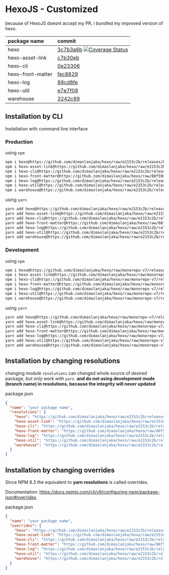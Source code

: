 # HexoJS - Customized
because of HexoJS doesnt accept my PR, i bundled my improved version of hexo.

| package name | commit |
| :--- | :--- | 
| hexo | [3c7b3a6b](https://github.com/dimaslanjaka/hexo/commit/3c7b3a6b)  [![Coverage Status](https://coveralls.io/repos/github/dimaslanjaka/hexo/badge.svg)](https://coveralls.io/github/dimaslanjaka/hexo) | 
| hexo-asset-link | [c7b30eb](https://github.com/dimaslanjaka/hexo-asset-link/commit/c7b30eb) | 
| hexo-cli | [0e23306](https://github.com/dimaslanjaka/hexo-cli/commit/0e23306) | 
| hexo-front-matter | [fec8829](https://github.com/dimaslanjaka/hexo-front-matter/commit/fec8829) | 
| hexo-log | [88cd8fe](https://github.com/dimaslanjaka/hexo-log/commit/88cd8fe) | 
| hexo-util | [e7e7f08](https://github.com/dimaslanjaka/hexo-util/commit/e7e7f08) | 
| warehouse | [3242c89](https://github.com/dimaslanjaka/warehouse/commit/3242c89) | 

## Installation by CLI
Installation with command line interface

### Production

using `npm`
```bash
npm i hexo@https://github.com/dimaslanjaka/hexo/raw/e2153c2b/releases/hexo.tgz
npm i hexo-asset-link@https://github.com/dimaslanjaka/hexo/raw/e2153c2b/releases/hexo-asset-link.tgz
npm i hexo-cli@https://github.com/dimaslanjaka/hexo/raw/e2153c2b/releases/hexo-cli.tgz
npm i hexo-front-matter@https://github.com/dimaslanjaka/hexo/raw/88f59dc8/releases/hexo-front-matter.tgz
npm i hexo-log@https://github.com/dimaslanjaka/hexo/raw/e2153c2b/releases/hexo-log.tgz
npm i hexo-util@https://github.com/dimaslanjaka/hexo/raw/e2153c2b/releases/hexo-util.tgz
npm i warehouse@https://github.com/dimaslanjaka/hexo/raw/e2153c2b/releases/warehouse.tgz
```

using `yarn`
```bash
yarn add hexo@https://github.com/dimaslanjaka/hexo/raw/e2153c2b/releases/hexo.tgz
yarn add hexo-asset-link@https://github.com/dimaslanjaka/hexo/raw/e2153c2b/releases/hexo-asset-link.tgz
yarn add hexo-cli@https://github.com/dimaslanjaka/hexo/raw/e2153c2b/releases/hexo-cli.tgz
yarn add hexo-front-matter@https://github.com/dimaslanjaka/hexo/raw/88f59dc8/releases/hexo-front-matter.tgz
yarn add hexo-log@https://github.com/dimaslanjaka/hexo/raw/e2153c2b/releases/hexo-log.tgz
yarn add hexo-util@https://github.com/dimaslanjaka/hexo/raw/e2153c2b/releases/hexo-util.tgz
yarn add warehouse@https://github.com/dimaslanjaka/hexo/raw/e2153c2b/releases/warehouse.tgz

```

### Development

using `npm`
```bash
npm i hexo@https://github.com/dimaslanjaka/hexo/raw/monorepo-v7/releases/hexo.tgz
npm i hexo-asset-link@https://github.com/dimaslanjaka/hexo/raw/monorepo-v7/releases/hexo-asset-link.tgz
npm i hexo-cli@https://github.com/dimaslanjaka/hexo/raw/monorepo-v7/releases/hexo-cli.tgz
npm i hexo-front-matter@https://github.com/dimaslanjaka/hexo/raw/monorepo-v7/releases/hexo-front-matter.tgz
npm i hexo-log@https://github.com/dimaslanjaka/hexo/raw/monorepo-v7/releases/hexo-log.tgz
npm i hexo-util@https://github.com/dimaslanjaka/hexo/raw/monorepo-v7/releases/hexo-util.tgz
npm i warehouse@https://github.com/dimaslanjaka/hexo/raw/monorepo-v7/releases/warehouse.tgz
```

using `yarn`
```bash
yarn add hexo@https://github.com/dimaslanjaka/hexo/raw/monorepo-v7/releases/hexo.tgz
yarn add hexo-asset-link@https://github.com/dimaslanjaka/hexo/raw/monorepo-v7/releases/hexo-asset-link.tgz
yarn add hexo-cli@https://github.com/dimaslanjaka/hexo/raw/monorepo-v7/releases/hexo-cli.tgz
yarn add hexo-front-matter@https://github.com/dimaslanjaka/hexo/raw/monorepo-v7/releases/hexo-front-matter.tgz
yarn add hexo-log@https://github.com/dimaslanjaka/hexo/raw/monorepo-v7/releases/hexo-log.tgz
yarn add hexo-util@https://github.com/dimaslanjaka/hexo/raw/monorepo-v7/releases/hexo-util.tgz
yarn add warehouse@https://github.com/dimaslanjaka/hexo/raw/monorepo-v7/releases/warehouse.tgz

```

## Installation by changing resolutions
changing module `resolutions` can changed whole source of desired package, _but only work with `yarn`_. **and do not using development mode (branch name) in resolutions, because the integrity will never updated**

package.json
```json
{
  "name": "your package name",
  "resolutions": {
    "hexo": "https://github.com/dimaslanjaka/hexo/raw/e2153c2b/releases/hexo.tgz",
    "hexo-asset-link": "https://github.com/dimaslanjaka/hexo/raw/e2153c2b/releases/hexo-asset-link.tgz",
    "hexo-cli": "https://github.com/dimaslanjaka/hexo/raw/e2153c2b/releases/hexo-cli.tgz",
    "hexo-front-matter": "https://github.com/dimaslanjaka/hexo/raw/88f59dc8/releases/hexo-front-matter.tgz",
    "hexo-log": "https://github.com/dimaslanjaka/hexo/raw/e2153c2b/releases/hexo-log.tgz",
    "hexo-util": "https://github.com/dimaslanjaka/hexo/raw/e2153c2b/releases/hexo-util.tgz",
    "warehouse": "https://github.com/dimaslanjaka/hexo/raw/e2153c2b/releases/warehouse.tgz"
  }
}
```

## Installation by changing overrides

Since NPM 8.3 the equivalent to **yarn resolutions** is called overrides.

Documentation: https://docs.npmjs.com/cli/v9/configuring-npm/package-json#overrides

package.json
```json
{
  "name": "your package name",
  "overrides": {
    "hexo": "https://github.com/dimaslanjaka/hexo/raw/e2153c2b/releases/hexo.tgz",
    "hexo-asset-link": "https://github.com/dimaslanjaka/hexo/raw/e2153c2b/releases/hexo-asset-link.tgz",
    "hexo-cli": "https://github.com/dimaslanjaka/hexo/raw/e2153c2b/releases/hexo-cli.tgz",
    "hexo-front-matter": "https://github.com/dimaslanjaka/hexo/raw/88f59dc8/releases/hexo-front-matter.tgz",
    "hexo-log": "https://github.com/dimaslanjaka/hexo/raw/e2153c2b/releases/hexo-log.tgz",
    "hexo-util": "https://github.com/dimaslanjaka/hexo/raw/e2153c2b/releases/hexo-util.tgz",
    "warehouse": "https://github.com/dimaslanjaka/hexo/raw/e2153c2b/releases/warehouse.tgz"
  }
}
```
